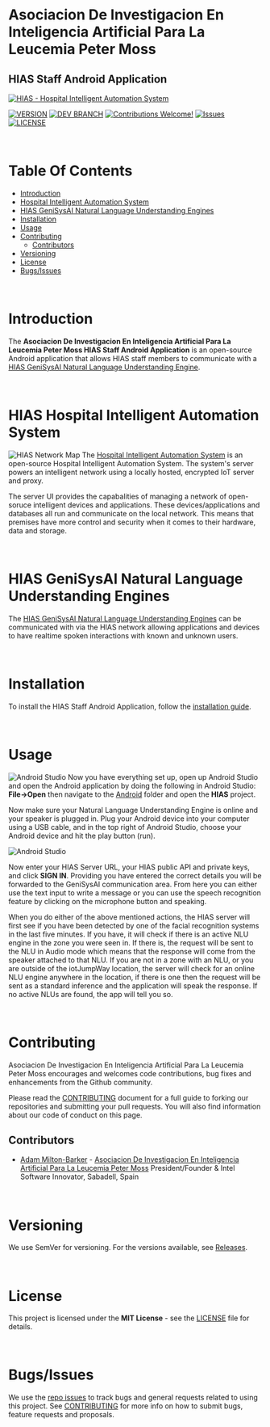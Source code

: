 # Asociacion De Investigacion En Inteligencia Artificial Para La Leucemia Peter Moss
## HIAS Staff Android Application
[![HIAS - Hospital Intelligent Automation System](Media/Images/HIAS-Hospital-Intelligent-Automation-System.png)](https://github.com/LeukemiaAiResearch/HIAS-Staff-Android)

[![VERSION](https://img.shields.io/badge/VERSION-0.1.0-blue.svg)](https://github.com/LeukemiaAiResearch/HIAS-Staff-Android/tree/0.1.0) [![DEV BRANCH](https://img.shields.io/badge/DEV%20BRANCH-0.2.0-blue.svg)](https://github.com/LeukemiaAiResearch/HIAS-Staff-Android/tree/0.2.0) [![Contributions Welcome!](https://img.shields.io/badge/Contributions-Welcome-lightgrey.svg)](CONTRIBUTING.md)  [![Issues](https://img.shields.io/badge/Issues-Welcome-lightgrey.svg)](issues) [![LICENSE](https://img.shields.io/badge/LICENSE-MIT-blue.svg)](LICENSE)

&nbsp;

# Table Of Contents

- [Introduction](#introduction)
- [Hospital Intelligent Automation System](#hias-network-map)
- [HIAS GeniSysAI Natural Language Understanding Engines](#hias-genisysai-natural-language-understanding-engines)
- [Installation](#installation)
- [Usage](#usage)
- [Contributing](#contributing)
    - [Contributors](#contributors)
- [Versioning](#versioning)
- [License](#license)
- [Bugs/Issues](#bugs-issues)

&nbsp;

# Introduction
The **Asociacion De Investigacion En Inteligencia Artificial Para La Leucemia Peter Moss HIAS Staff Android Application** is an open-source Android application that allows HIAS staff members to communicate with a [HIAS GeniSysAI Natural Language Understanding Engine](https://github.com/LeukemiaAiResearch/GeniSysAI#natural-language-understanding-engines).

&nbsp;

# HIAS Hospital Intelligent Automation System
![HIAS Network Map](Media/Images/HIAS-Network.png)
The [Hospital Intelligent Automation System](https://github.com/LeukemiaAiResearch/HIAS) is an open-source Hospital Intelligent Automation System. The system's server powers an intelligent network using a locally hosted, encrypted IoT server and proxy.

The server UI provides the capabalities of managing a network of open-soruce intelligent devices and applications. These devices/applications and databases all run and communicate on the local network. This means that premises have more control and security when it comes to their hardware, data and storage.

&nbsp;

# HIAS GeniSysAI Natural Language Understanding Engines
The [HIAS GeniSysAI Natural Language Understanding Engines](https://github.com/LeukemiaAiResearch/GeniSysAI#natural-language-understanding-engines) can be communicated with via the HIAS network allowing applications and devices to have realtime spoken interactions with known and unknown users.

&nbsp;

# Installation
To install the HIAS Staff Android Application, follow the [installation guide](Documentation/Installation.md).

&nbsp;

# Usage
![Android Studio](Media/Images/android-studio.png)
Now you have everything set up, open up Android Studio and open the Android application by doing the following in Android Studio: **File->Open** then navigate to the [Android](Android) folder and open the **HIAS** project.

Now make sure your Natural Language Understanding Engine is online and your speaker is plugged in. Plug your Android device into your computer using a USB cable, and in the top right of Android Studio, choose your Android device and hit the play button (run).

![Android Studio](Media/Images/hias-android.jpg)

Now enter your HIAS Server URL, your HIAS public API and private keys, and click **SIGN IN**. Providing you have entered the correct details you will be forwarded to the GeniSysAI communication area. From here you can either use the text input to write a message or you can use the speech recognition feature by clicking on the microphone button and speaking.

When you do either of the above mentioned actions, the HIAS server will first see if you have been detected by one of the facial recognition systems in the last five minutes. If you have, it will check if there is an active NLU engine in the zone you were seen in. If there is, the request will be sent to the NLU in Audio mode which means that the response will come from the speaker attached to that NLU. If you are not in a zone with an NLU, or you are outside of the iotJumpWay location, the server will check for an online NLU engine anywhere in the location, if there is one then the request will be sent as a standard inference and the application will speak the response. If no active NLUs are found, the app will tell you so.

&nbsp;

# Contributing

Asociacion De Investigacion En Inteligencia Artificial Para La Leucemia Peter Moss encourages and welcomes code contributions, bug fixes and enhancements from the Github community.

Please read the [CONTRIBUTING](CONTRIBUTING.md "CONTRIBUTING") document for a full guide to forking our repositories and submitting your pull requests. You will also find information about our code of conduct on this page.

## Contributors

- [Adam Milton-Barker](https://www.leukemiaresearchassociation.ai.com/team/adam-milton-barker "Adam Milton-Barker") - [Asociacion De Investigacion En Inteligencia Artificial Para La Leucemia Peter Moss](https://www.leukemiaresearchassociation.ai "Asociacion De Investigacion En Inteligencia Artificial Para La Leucemia Peter Moss") President/Founder & Intel Software Innovator, Sabadell, Spain

&nbsp;

# Versioning

We use SemVer for versioning. For the versions available, see [Releases](releases "Releases").

&nbsp;

# License

This project is licensed under the **MIT License** - see the [LICENSE](LICENSE "LICENSE") file for details.

&nbsp;

# Bugs/Issues

We use the [repo issues](issues "repo issues") to track bugs and general requests related to using this project. See [CONTRIBUTING](CONTRIBUTING.md "CONTRIBUTING") for more info on how to submit bugs, feature requests and proposals.